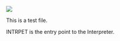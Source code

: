 [<img src="https://rburkey2005.github.io/virtualagc/small-docSearchButton.png">](https://rburkey2005.github.io/virtualagc/wikiSearch.html)

This is a test file.

INTRPET is the entry point to the Interpreter.
